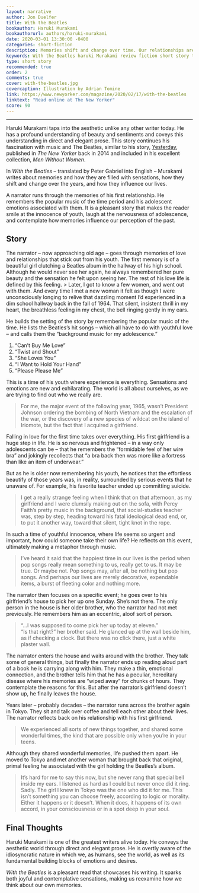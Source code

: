 ```yaml
---
layout: narrative
author: Jon Duelfer
title: With the Beatles
bookauthor: Haruki Murakami
bookauthorurl: authors/haruki-murakami
date: 2020-03-01 13:30:00 -0400
categories: short-fiction
description: Memories shift and change over time. Our relationships are defined by the sensations that stick out from all the others – the fluttering of our hearts for the first time, the music that plays on the radio. As old age comes for all of us, how will we remember our past?
keywords: With the Beatles haruki Murakami review fiction short story the new yorker
type: short story
recommended: true
order: 2
comments: true
cover: with-the-beatles.jpg
covercaption: Illustration by Adrian Tomine
link: https://www.newyorker.com/magazine/2020/02/17/with-the-beatles
linktext: "Read online at The New Yorker"
score: 90
---
```

<hr/>

Haruki Murakami taps into the aesthetic unlike any other writer today. He has a profound understanding of beauty and sentiments and coveys this understanding in direct and elegant prose. This story continues his fascination with music and The Beatles, similar to his story, [Yesterday](/texts/2021-10-24-yesterday/), published in _The New Yorker_ back in 2014 and included in his excellent collection, _Men Without Women_.

In _With the Beatles_ – translated by Peter Gabriel into English – Murakami writes about memories and how they are filled with sensations, how they shift and change over the years, and how they influence our lives.

A narrator runs through the memories of his first relationship. He remembers the popular music of the time period and his adolescent emotions associated with them. It is a pleasant story that makes the reader smile at the innocence of youth, laugh at the nervousness of adolescence, and contemplate how memories influence our perception of the past.

<h2><strong>Story</strong></h2>
The narrator – now approaching old age – goes through memories of love and relationships that stick out from his youth. The first memory is of a beautiful girl clutching a Beatles album in the hallway of his high school. Although he would never see her again, he always remembered her pure beauty and the sensation he felt upon seeing her. The rest of his love life is defined by this feeling.
> Later, I got to know a few women, and went out with them. And every time I met a new woman it felt as though I were unconsciously longing to relive that dazzling moment I’d experienced in a dim school hallway back in the fall of 1964. That silent, insistent thrill in my heart, the breathless feeling in my chest, the bell ringing gently in my ears. 

He builds the setting of the story by remembering the popular music of the time. He lists the Beatles’s hit songs – which all have to do with youthful love – and calls them the “background music for my adolescence.”
1. “Can’t Buy Me Love”
2. “Twist and Shout”
3. “She Loves You”
4. “I Want to Hold Your Hand”
5. “Please Please Me”

This is a time of his youth where experience is everything. Sensations and emotions are new and exhilarating. The world is all about ourselves, as we are trying to find out who we really are.
> For me, the major event of the following year, 1965, wasn’t President Johnson ordering the bombing of North Vietnam and the escalation of the war, or the discovery of a new species of wildcat on the island of Iriomote, but the fact that I acquired a girlfriend.

Falling in love for the first time takes over everything. His first girlfriend is a huge step in life. He is so nervous and frightened – in a way only adolescents can be – that he remembers the “formidable feel of her wire bra” and jokingly recollects that “a bra back then was more like a fortress than like an item of underwear.”

But as he is older now remembering his youth, he notices that the effortless beautify of those years was, in reality, surrounded by serious events that he unaware of. For example, his favorite teacher ended up committing suicide.
> I get a really strange feeling when I think that on that afternoon, as my girlfriend and I were clumsily making out on the sofa, with Percy Faith’s pretty music in the background, that social-studies teacher was, step by step, heading toward his fatal ideological dead end, or, to put it another way, toward that silent, tight knot in the rope.

In such a time of youthful innocence, where life seems so urgent and important, how could someone take their own life? He reflects on this event, ultimately making a metaphor through music.
> I’ve heard it said that the happiest time in our lives is the period when pop songs really mean something to us, really get to us. It may be true. Or maybe not. Pop songs may, after all, be nothing but pop songs. And perhaps our lives are merely decorative, expendable items, a burst of fleeting color and nothing more.

The narrator then focuses on a specific event; he goes over to his girlfriend’s house to pick her up one Sunday. She’s not there. The only person in the house is her older brother, who the narrator had not met previously. He remembers him as an eccentric, aloof sort of person.
> “...I was supposed to come pick her up today at eleven.” <br/>
“Is that right?” her brother said. He glanced up at the wall beside him, as if checking a clock. But there was no click there, just a white plaster wall.

The narrator enters the house and waits around with the brother. They talk some of general things, but finally the narrator ends up reading aloud part of a book he is carrying along with him. They make a thin, emotional connection, and the brother tells him that he has a peculiar, hereditary disease where his memories are “wiped away” for chunks of hours. They contemplate the reasons for this. But after the narrator’s girlfriend doesn’t show up, he finally leaves the house.

Years later – probably decades – the narrator runs across the brother again in Tokyo. They sit and talk over coffee and tell each other about their lives. The narrator reflects back on his relationship with his first girlfriend.
> We experienced all sorts of new things together, and shared some wonderful times, the kind that are possible only when you’re in your teens.

Although they shared wonderful memories, life pushed them apart. He moved to Tokyo and met another woman that brought back that original, primal feeling he associated with the girl holding the Beatles’s album.
> It’s hard for me to say this now, but she never rang that special bell inside my ears. I listened as hard as I could but never once did it ring. Sadly. The girl I knew in Tokyo was the one who did it for me. This isn’t something you can choose freely, according to logic or morality. Either it happens or it doesn’t. When it does, it happens of its own accord, in your consciousness or in a spot deep in your soul.

<h2><strong>Final Thoughts</strong></h2>
Haruki Murakami is one of the greatest writers alive today. He conveys the aesthetic world through direct and elegant prose. He is overtly aware of the idiosyncratic nature in which we, as humans, see the world, as well as its fundamental building blocks of emotions and desires.

_With the Beatles_ is a pleasant read that showcases his writing. It sparks both joyful and contemplative sensations, making us reexamine how we think about our own memories.